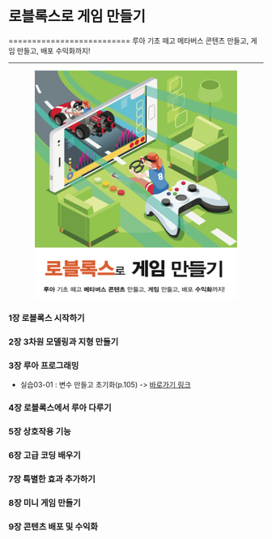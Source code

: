 # 로블록스로 게임 만들기
==========================
루아 기초 떼고 메타버스 콘텐츠 만들고, 게임 만들고, 배포 수익화까지!
***
<center><img src="https://github.com/yulian/roblox/blob/main/roblox_cover.png" width="400" height="450"></center>

### 1장 로블록스 시작하기
### 2장 3차원 모델링과 지형 만들기
### 3장 루아 프로그래밍
* 실습03-01 : 변수 만들고 초기화(p.105) -> [바로가기 링크](https://github.com/yulian/roblox/blob/main/code/03_01.lua)
### 4장 로블록스에서 루아 다루기
### 5장 상호작용 기능
### 6장 고급 코딩 배우기
### 7장 특별한 효과 추가하기
### 8장 미니 게임 만들기
### 9장 콘텐츠 배포 및 수익화


